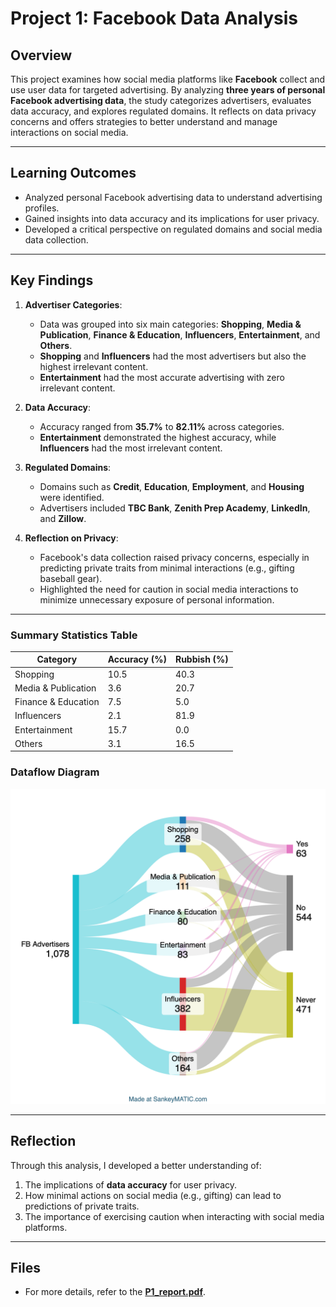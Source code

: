 # Project 1: Facebook Data Analysis

## Overview

This project examines how social media platforms like **Facebook** collect and use user data for targeted advertising. By analyzing **three years of personal Facebook advertising data**, the study categorizes advertisers, evaluates data accuracy, and explores regulated domains. It reflects on data privacy concerns and offers strategies to better understand and manage interactions on social media.

---

## Learning Outcomes
- Analyzed personal Facebook advertising data to understand advertising profiles.
- Gained insights into data accuracy and its implications for user privacy.
- Developed a critical perspective on regulated domains and social media data collection.

---

## Key Findings

1. **Advertiser Categories**:
   - Data was grouped into six main categories: **Shopping**, **Media & Publication**, **Finance & Education**, **Influencers**, **Entertainment**, and **Others**.
   - **Shopping** and **Influencers** had the most advertisers but also the highest irrelevant content.
   - **Entertainment** had the most accurate advertising with zero irrelevant content.

2. **Data Accuracy**:
   - Accuracy ranged from **35.7%** to **82.11%** across categories.
   - **Entertainment** demonstrated the highest accuracy, while **Influencers** had the most irrelevant content.

3. **Regulated Domains**:
   - Domains such as **Credit**, **Education**, **Employment**, and **Housing** were identified.
   - Advertisers included **TBC Bank**, **Zenith Prep Academy**, **LinkedIn**, and **Zillow**.

4. **Reflection on Privacy**:
   - Facebook's data collection raised privacy concerns, especially in predicting private traits from minimal interactions (e.g., gifting baseball gear).
   - Highlighted the need for caution in social media interactions to minimize unnecessary exposure of personal information.

---

### Summary Statistics Table
| **Category**           | **Accuracy (%)** | **Rubbish (%)** |
|-------------------------|------------------|---------------------|
| Shopping               |  10.5            | 40.3             |
| Media & Publication    |   3.6            | 20.7             |
| Finance & Education    |   7.5            |  5.0             |
| Influencers            |   2.1            | 81.9             |
| Entertainment          |  15.7            |  0.0             |
| Others                 |   3.1            | 16.5             |

### Dataflow Diagram
![Dataflow Diagram](dataflow.png)

---

## Reflection

Through this analysis, I developed a better understanding of:
1. The implications of **data accuracy** for user privacy.
2. How minimal actions on social media (e.g., gifting) can lead to predictions of private traits.
3. The importance of exercising caution when interacting with social media platforms.

---

## Files
- For more details, refer to the **[P1_report.pdf](P1_report.pdf)**.
